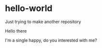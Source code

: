# hello-world
Just trying to make another repository

Hello there

I'm a single happy, do you interested with me?
